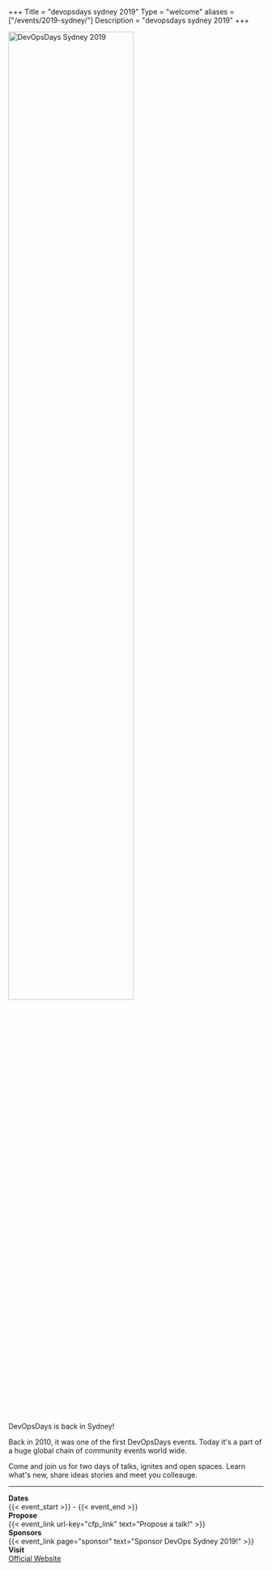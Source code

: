 +++
Title = "devopsdays sydney 2019"
Type = "welcome"
aliases = ["/events/2019-sydney/"]
Description = "devopsdays sydney 2019"
+++



<div class="row">
  <div class="col-md-3">
      <img alt="DevOpsDays Sydney 2019" src="/events/2019-sydney/event.png" style="width:70%">
  </div>
  <div class="col-md-7">
    <p>DevOpsDays is back in Sydney!</p>
    <p>
      Back in 2010, it was one of the first DevOpsDays events. Today it's a part of a huge global chain of community events world wide.
    </p>
    <p>
      Come and join us for two days of talks, ignites and open spaces. Learn what's new, share ideas stories and
      meet you colleauge.
    </p>
    <hr/>
    <div class="row">
      <div class="col-md-2">
        <strong>Dates</strong>
      </div>
      <div class="col-md-6">
        {{< event_start >}} - {{< event_end >}}
      </div>
    </div>
    <div class="row">
      <div class="col-md-2">
        <strong>Propose</strong>
      </div>
      <div class="col-md-6">
        {{< event_link url-key="cfp_link" text="Propose a talk!" >}}
      </div>
    </div>
    <div class="row">
      <div class="col-md-2">
        <strong>Sponsors</strong>
      </div>
      <div class="col-md-6">
        {{< event_link page="sponsor" text="Sponsor DevOps Sydney 2019!" >}}
      </div>
    </div>
    <div class="row">
      <div class="col-md-2">
        <strong>Visit</strong>
      </div>
      <div class="col-md-6">
        <a href="https://www.devopsdayssydney.org">Official Website</a>
      </div>
    </div>
  </div>
</div>

